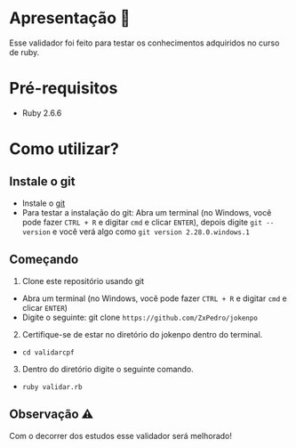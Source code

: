 # Apresentação :page_facing_up:

Esse validador foi feito para testar os conhecimentos adquiridos no curso de ruby. 

# Pré-requisitos

- Ruby 2.6.6

# Como utilizar?

## Instale o git

- Instale o [git](https://git-scm.com/downloads)
- Para testar a instalação do git: Abra um terminal (no Windows, você pode fazer ``CTRL + R`` e digitar ``cmd`` e clicar ``ENTER``), depois digite ``git --version`` e você verá algo como ``git version 2.28.0.windows.1``

## Começando
1. Clone este repositório usando git
- Abra um terminal (no Windows, você pode fazer ``CTRL + R`` e digitar ``cmd`` e clicar ``ENTER``)
- Digite o seguinte: git clone ``https://github.com/ZxPedro/jokenpo``

2. Certifique-se de estar no diretório do jokenpo dentro do terminal.

- ``cd validarcpf``

3. Dentro do diretório digite o seguinte comando.

- ``ruby validar.rb``

## Observação :warning:

Com o decorrer dos estudos esse validador será melhorado! 